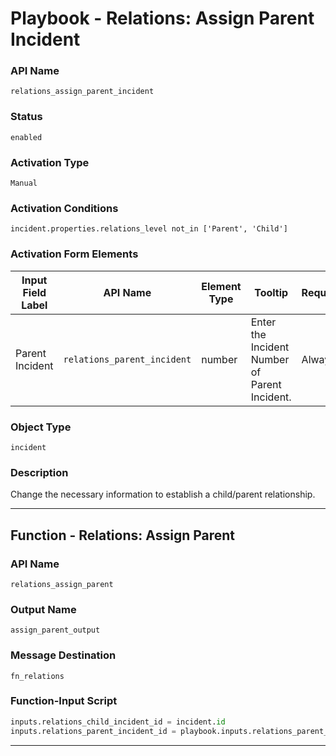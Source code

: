 <!--
    DO NOT MANUALLY EDIT THIS FILE
    THIS FILE IS AUTOMATICALLY GENERATED WITH resilient-sdk codegen
    Generated with resilient-sdk v51.0.0.2.575
-->

# Playbook - Relations: Assign Parent Incident

### API Name
`relations_assign_parent_incident`

### Status
`enabled`

### Activation Type
`Manual`

### Activation Conditions
`incident.properties.relations_level not_in ['Parent', 'Child']`

### Activation Form Elements
| Input Field Label | API Name | Element Type | Tooltip | Requirement |
| ----------------- | -------- | ------------ | ------- | ----------- |
| Parent Incident | `relations_parent_incident` | number | Enter the Incident Number of Parent Incident. | Always |

### Object Type
`incident`

### Description
Change the necessary information to establish a child/parent relationship.


---
## Function - Relations: Assign Parent

### API Name
`relations_assign_parent`

### Output Name
`assign_parent_output`

### Message Destination
`fn_relations`

### Function-Input Script
```python
inputs.relations_child_incident_id = incident.id
inputs.relations_parent_incident_id = playbook.inputs.relations_parent_incident

```

---


